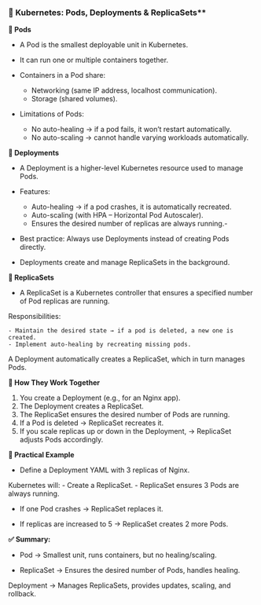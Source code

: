 ### 📌 Kubernetes: Pods, Deployments & ReplicaSets**

**🔹 Pods**

- A Pod is the smallest deployable unit in Kubernetes.
- It can run one or multiple containers together.
- Containers in a Pod share:

    - Networking (same IP address, localhost communication).
    - Storage (shared volumes).
- Limitations of Pods:
    - No auto-healing → if a pod fails, it won’t restart automatically.
    - No auto-scaling → cannot handle varying workloads automatically.

**🔹 Deployments**

- A Deployment is a higher-level Kubernetes resource used to manage Pods.

- Features:

    - Auto-healing → if a pod crashes, it is automatically recreated.
    - Auto-scaling (with HPA – Horizontal Pod Autoscaler).
    - Ensures the desired number of replicas are always running.- 
- Best practice: Always use Deployments instead of creating Pods directly.
- Deployments create and manage ReplicaSets in the background.

**🔹 ReplicaSets**

- A ReplicaSet is a Kubernetes controller that ensures a specified number of Pod replicas are running.

Responsibilities:

    - Maintain the desired state → if a pod is deleted, a new one is created.
    - Implement auto-healing by recreating missing pods.
A Deployment automatically creates a ReplicaSet, which in turn manages Pods.

**🔹 How They Work Together**

1. You create a Deployment (e.g., for an Nginx app).
2. The Deployment creates a ReplicaSet.
3. The ReplicaSet ensures the desired number of Pods are running.
4. If a Pod is deleted → ReplicaSet recreates it.
5. If you scale replicas up or down in the Deployment, → ReplicaSet adjusts Pods accordingly.

**🔹 Practical Example**

- Define a Deployment YAML with 3 replicas of Nginx.

Kubernetes will:
    - Create a ReplicaSet.
    - ReplicaSet ensures 3 Pods are always running.

- If one Pod crashes → ReplicaSet replaces it.

- If replicas are increased to 5 → ReplicaSet creates 2 more Pods.

**✅ Summary:**

- Pod → Smallest unit, runs containers, but no healing/scaling.

- ReplicaSet → Ensures the desired number of Pods, handles healing.

Deployment → Manages ReplicaSets, provides updates, scaling, and rollback.
